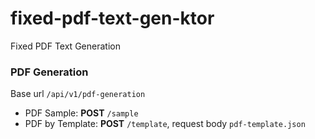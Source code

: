 # fixed-pdf-text-gen-ktor

Fixed PDF Text Generation

### PDF Generation

Base url `/api/v1/pdf-generation`

- PDF Sample: **POST** `/sample`
- PDF by Template: **POST** `/template`, request body `pdf-template.json`